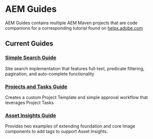 # AEM Guides

AEM Guides contains multiple AEM Maven projects that are code companions for a corresponding tutorial found on [helpx.adobe.com](https://helpx.adobe.com/support/experience-manager.html)

## Current Guides

### [Simple Search Guide](https://github.com/Adobe-Marketing-Cloud/aem-guides/tree/master/simple-search-guide)

Site search implementation that features full-text, predicate filtering, pagination, and auto-complete functionality

### [Projects and Tasks Guide](https://github.com/Adobe-Marketing-Cloud/aem-guides/tree/master/projects-tasks-guide)

Creates a custom Project Template and simple approval workflow that leverages Project Tasks

### [Asset Insights Guide](https://github.com/Adobe-Marketing-Cloud/aem-guides/tree/master/asset-insights-guide)

Provides two examples of extending foundation and core Image components to add tags to support Asset Insights.
